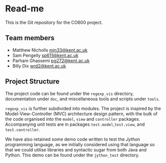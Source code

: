 # Read-me
This is the Git repository for the CO600 project.

## Team members
* Matthew Nicholls <mjn33@kent.ac.uk>
* Sam Pengelly <sp611@kent.ac.uk>
* Parham Ghassemi <pg272@kent.ac.uk>
* Billy Dix <wrd2@kent.ac.uk>

## Project Structure
The project code can be found under the `regexp_vis` directory, documentation
under `doc`, and miscellaneous tools and scripts under `tools`.

`regexp_vis` is further subdivided into modules. The project is
inspired by the Model-View-Controller (MVC) architecture design
pattern, with the bulk of the code organised into the `model`,
`view` and `controller` packages. Accompanying unit tests are in
packages `test.model`,`test.view`, and `test.controller`.

We have also retained some demo code written to test the *Jython* programming
language, as we initially considered using that language so that we could
utilise libraries and syntactic sugar from both Java and Python. This demo can
be found under the `jython_test` directory.
